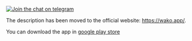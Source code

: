 [![Join the chat on telegram](https://img.shields.io/badge/join%20the%20chat-on%20telegram-0088cc.svg)](http://t.me/wakotv)

The description has been moved to the official website: https://wako.app/.

You can download the app in [google play store](https://play.google.com/store/apps/details?id=app.wako)
